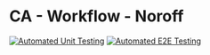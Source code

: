 # CA - Workflow - Noroff

[![Automated Unit Testing](https://github.com/pnordboj/social-media-client/actions/workflows/main.yml/badge.svg)](https://github.com/pnordboj/social-media-client/actions/workflows/main.yml)
[![Automated E2E Testing](https://github.com/pnordboj/social-media-client/actions/workflows/e2e-test.yml/badge.svg)](https://github.com/pnordboj/social-media-client/actions/workflows/e2e-test.yml)
